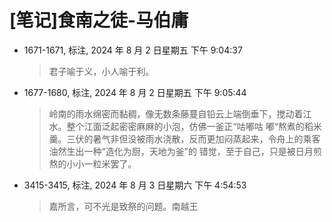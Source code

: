 # [笔记]食南之徒-马伯庸


-   1671-1671, 标注, 2024 年 8 月 2 日星期五 下午 9:04:37

    > 君子喻于义，小人喻于利。

-   1677-1680, 标注, 2024 年 8 月 2 日星期五 下午 9:05:44

    > 岭南的雨水绵密而黏稠，像无数条藤蔓自铅云上端倒垂下，搅动着江水。整个江面泛起密密麻麻的小泡，仿佛一釜正“咕嘟咕
    > 嘟“熬煮的稻米羹。三伏的暑气非但没被雨水浇散，反而更加闷蒸起来，令舟上的乘客油然生出一种“造化为厨，天地为釜”的
    > 错觉，至于自己，只是被日月煎熬的小小一粒米罢了。

-   3415-3415, 标注, 2024 年 8 月 3 日星期六 下午 4:54:53

    > 嘉所言，可不光是致祭的问题。南越王

